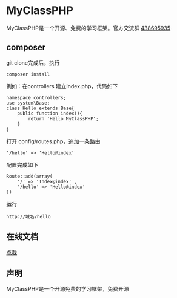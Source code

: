 # MyClassPHP
MyClassPHP是一个开源、免费的学习框架。官方交流群 [438695935](https://shang.qq.com/wpa/qunwpa?idkey=1331030787e315dd0026359c55c757b439562acd0f1ee51855b709faf0e4652d)

## composer
git clone完成后，执行 
```
composer install
```

例如：在controllers 建立Index.php，代码如下
```
namespace controllers;
use system\Base;
class Hello extends Base{
    public function index(){
        return 'Hello MyClassPHP';
    }
}
```
打开 config/routes.php，追加一条路由
```
'/hello' => 'Hello@index'
```
配置完成如下
```
Route::add(array(
    '/' => 'Index@index' , 
    '/hello' => 'Hello@index'
))
```

运行
```
http://域名/hello
```

## 在线文档
[点我](https://www.kancloud.cn/amcolin/myclassphp_3_2_0/1325215)

## 声明

MyClassPHP是一个开源免费的学习框架，免费开源
